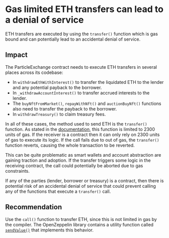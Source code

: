 # Gas limited ETH transfers can lead to a denial of service

ETH transfers are executed by using the `transfer()` function which is gas bound and can potentially lead to an accidental denial of service.

## Impact

The ParticleExchange contract needs to execute ETH transfers in several places across its codebase: 

- In `withdrawEthWithInterest()` to transfer the liquidated ETH to the lender and any potential payback to the borrower.
- In `_withdrawAccountInterest()` to transfer accrued interests to the lender.
- The `buyNftFromMarket()`, `repayWithNft()` and `auctionBuyNft()` functions also need to transfer the payback to the borrower.
- In `withdrawTreasury()` to claim treasury fees.

In all of these cases, the method used to send ETH is the `transfer()` function. As stated in the [documentation](https://docs.soliditylang.org/en/v0.8.20/contracts.html#receive-ether-function), this function is limited to 2300 units of gas. If the receiver is a contract then it can only rely on 2300 units of gas to execute its logic. If the call fails due to out of gas, the `transfer()` function reverts, causing the whole transaction to be reverted.

This can be quite problematic as smart wallets and account abstraction are gaining traction and adoption. If the transfer triggers some logic in the receiving contract, the call could potentially be aborted due to gas constraints.

If any of the parties (lender, borrower or treasury) is a contract, then there is potential risk of an accidental denial of service that could prevent calling any of the functions that execute a `transfer()` call.

## Recommendation

Use the `call()` function to transfer ETH, since this is not limited in gas by the compiler. The OpenZeppelin library contains a utility function called [`sendValue()`](https://docs.openzeppelin.com/contracts/4.x/api/utils#Address-sendValue-address-payable-uint256-) that implements this behavior.
